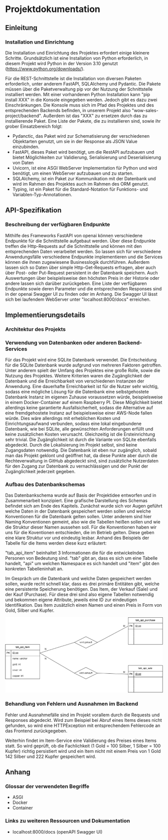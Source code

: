 # Projektdokumentation

## Einleitung
### Installation und Einrichtung
Die Installation und Einrichtung des Projektes erfordert einige kleinere Schritte. Grundsätzlich ist eine Installation 
von Python erforderlich, in diesem Projekt wird Python in der Version 3.10 genutzt (https://www.python.org/downloads/).  

Für die REST-Schnittstelle ist die Installation von diversen Paketen erforderlich, unter anderem FastAPI, 
SQLAlchemy und Pydantic. Die Pakete müssen über die Paketverwaltung pip vor der Nutzung der Schnittstelle installiert werden. 
Mit einer vorhandenen Python Installation kann "pip install XXX" in die Konsole eingegeben werden. Jedoch gibt es dazu zwei
Einschränkungen. Die Konsole muss sich im Pfad des Projektes und des entsprechenden Backends befinden, in unserem Projekt 
also "wow-sales-project/backend". Außerdem ist das "XXX" zu ersetzen durch das zu installierende Paket. Eine Liste der Pakete,
die zu installieren sind, sowie ihr grober Einsatzbereich folgt:

- Pydanctic, das Paket wird zur Schematisierung der verschiedenen Objektarten genutzt, um sie in der Response als JSON Value einzubinden.
- FastAPI, dieses Paket wird benötigt, um die RestAPI aufzubauen und bietet Möglichkeiten zur Validierung, Serialisierung und Deserialisierung von Daten
- Uvicorn, ist eine ASGI WebServer Implementation für Python und wird benötigt, um einen WebServer aufzubauen und zu starten.
- SQLAlchemy, ist ein Paket zur Kommunikation mit der Datenbank und wird im Rahmen des Projektes auch im Rahmen des ORM genutzt.
- Typing, ist ein Paket für die Standard-Notation für Funktions- und Variablen-Typ-Annotationen.

## API-Spezifikation
### Beschreibung der verfügbaren Endpunkte
Mithilfe des Frameworks FastAPI von openai können verschiedene Endpunkte für die Schnittstelle aufgebaut werden. Über diese 
Endpunkte treffen die Http-Requests auf die Schnittstelle und können mit den entsprechenden Daten verarbeitet werden. 
So lassen sich für verschiedene Anwendungsfälle verschiedene Endpunkte implementieren und die Services können die ihnen zugewiesene
Businesslogik durchführen. Außerdem lassen sich so Daten über simple Http-Get-Requests erfragen, aber auch über Post- oder Put-Request persistent in 
der Datenbank speichern. Auch Auswertungen über beispielsweise den höchsten Preis in der Historie oder andere lassen sich darüber zurückgeben. 
Eine Liste der verfügbaren Endpunkte sowie deren Parameter und die entsprechenden Responses sind in der openai Swagger UI zu finden oder 
im Anhang. Die Swagger UI lässt sich bei laufendem WebServer unter "localhost:8000/docs" erreichen.

## Implementierungsdetails
### Architektur des Projekts
### Verwendung von Datenbanken oder anderen Backend-Services
Für das Projekt wird eine SQLite Datenbank verwendet. Die Entscheidung für die SQLite Datenbank wurde aufgrund von mehreren Faktoren getroffen. 
Unter anderem spielt der Umfang des Projektes eine große Rolle, sowie die Nutzung des Projektes. Weitere Kriterien waren die 
Zugänglichkeit der Datenbank und die Erreichbarkeit von verschiedenen Instanzen der Anwendung. 
Eine dauerhafte Erreichbarkeit ist für die Nutzer sehr wichtig, sodass eine mögliche Lösung für die Datenbank eine selbstgehostete Datenbank Instanz
im eigenen Zuhause voraussetzen würde, beispielsweise in einem Docker-Container auf einem Raspberry PI. Diese Möglichkeit bietet allerdings 
keine garantierte Ausfallsicherheit, sodass die Alternative auf eine fremdgehostete Instanz auf beispielsweise einer AWS-Node fallen würde.
Dies wäre allerdings mit erheblichen Kosten und Einrichtungsaufwand verbunden, sodass eine lokal eingebundene Datenbank, wie bei SQLite, 
alle gewünschten Anforderungen erfüllt und keine zusätzlichen Kosten verursacht. Gleichzeitig ist die Ersteinrichtung sehr trivial. 
Die Zugänglichkeit ist durch die Variante von SQLite ebenfalls abgedeckt. Durch die Lokalisierung im Projekt selbst, sind keine Zugangsdaten notwendig. 
Die Datenbank ist eben nur zugänglich, sobald man das Projekt geklont und geöffnet hat, da diese Punkte aber durch die Rechteverwaltung in 
GitHub abgedeckt sind, sind zusätzliche Nutzerdaten für den Zugang zur Datenbank zu vernachlässigen und der Punkt der Zugänglichkeit jederzeit gegeben.
### Aufbau des Datenbankschemas
Das Datenbankschema wurde auf Basis der Projektidee entworfen und in Zusammenarbeit konzipiert. Eine grafische Darstellung des Schemas befindet sich am Ende 
des Kapitels. 
Zunächst wurde sich vor Augen geführt welche Daten in der Datenbank gespeichert werden sollen und welche Konventionen für die Datenbank gelten sollen. 
Unter anderem sind hier Naming Konventionen gemeint, also wie die Tabellen heißen sollen und wie die Struktur dieser Namen aussehen soll. 
Für die Konventionen haben wir uns für die Koventionen entschieden, die im Betrieb gelten. Diese geben eine klare Struktur vor und eindeutig lesbar.
Anhand des Beispiels der Tabelle für die Items werden diese kurz erläutert:

"tab_api_item" beinhaltet 3 Informationen die für die entwickelnden Personen von Bedeutung sind. "tab" gibt an, dass es sich um eine Tabelle handelt, "api" um 
welchen Namespace es sich handelt und "item" gibt den konkreten Tabelleninhalt an. 

Im Gespräch um die Datenbank und welche Daten gespeichert werden sollen, wurde recht schnell klar, dass es drei primäre Entitäten gibt, welche eine
persistente Speicherung benötigen. Das Item, der Verkauf (Sale) und der Kauf (Purchase). Für diese drei sind also eigene Tabellen notwendig und bekommen eigene 
Attribute, jeweils eine ID zur eindeutigen Identifikation. Das Item zusätzlich einen Namen und einen Preis in Form von Gold, Silber und Kupfer.

![ER-WOW-SALES.drawio.png](ER-WOW-SALES.drawio.png)
### Behandlung von Fehlern und Ausnahmen im Backend
Fehler und Ausnahmefälle sind im Projekt vorallem durch die Requests und Responses abgedeckt. Wird zum Beispiel bei Abruf eines Items dieses nicht gefunden, 
so wird eine HTTPException mit entsprechendem Fehlercode an das Frontend zurückgegeben. 

Weiterhin findet im Item-Service eine Validierung des Preises eines Items statt.
So wird geprüft, ob die Fachlichkeit (1 Gold = 100 Silber, 1 Silber = 100 Kupfer) richtig persistiert wird und ein Item nicht mit einem Preis von 1 Gold 142 Silber und 222 Kupfer
gespeichert wird.
## Anhang
### Glossar der verwendeten Begriffe
- ASGI
- Docker
- Container

### Links zu weiteren Ressourcen und Dokumentation
- localhost:8000/docs (openAPI Swagger UI)